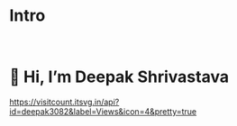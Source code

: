 # Intro
 
<h1 align="centre">👋 Hi, I’m Deepak Shrivastava</h1>

https://visitcount.itsvg.in/api?id=deepak3082&label=Views&icon=4&pretty=true